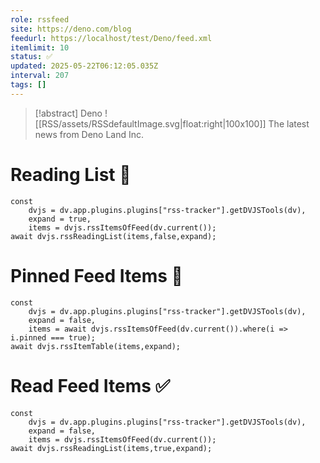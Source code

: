 ```yaml
---
role: rssfeed
site: https://deno.com/blog
feedurl: https://localhost/test/Deno/feed.xml
itemlimit: 10
status: ✅
updated: 2025-05-22T06:12:05.035Z
interval: 207
tags: []
---
```


> [!abstract] Deno
> ![[RSS/assets/RSSdefaultImage.svg|float:right|100x100]] The latest news from Deno Land Inc.

# Reading List 📑

~~~dataviewjs
const
	dvjs = dv.app.plugins.plugins["rss-tracker"].getDVJSTools(dv),
	expand = true,
	items = dvjs.rssItemsOfFeed(dv.current());
await dvjs.rssReadingList(items,false,expand);
~~~

# Pinned Feed Items 📍

~~~dataviewjs
const
	dvjs = dv.app.plugins.plugins["rss-tracker"].getDVJSTools(dv),
	expand = false,
	items = await dvjs.rssItemsOfFeed(dv.current()).where(i => i.pinned === true);
await dvjs.rssItemTable(items,expand);
~~~

# Read Feed Items ✅

~~~dataviewjs
const
	dvjs = dv.app.plugins.plugins["rss-tracker"].getDVJSTools(dv),
	expand = false,
	items = dvjs.rssItemsOfFeed(dv.current());
await dvjs.rssReadingList(items,true,expand);
~~~